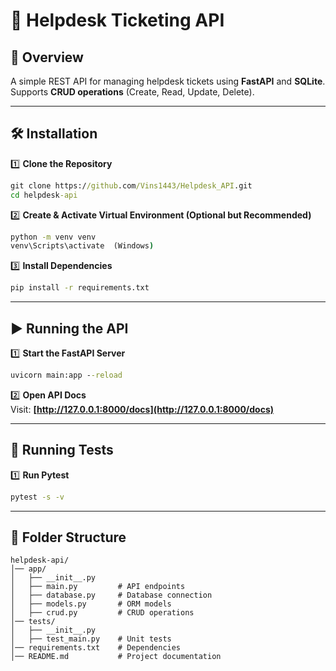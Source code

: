 # 🚀 Helpdesk Ticketing API  

## 📌 Overview  
A simple REST API for managing helpdesk tickets using **FastAPI** and **SQLite**. Supports **CRUD operations** (Create, Read, Update, Delete).  

---
## 🛠 Installation  

1️⃣ **Clone the Repository**  
```cmd
git clone https://github.com/Vins1443/Helpdesk_API.git
cd helpdesk-api
```

2️⃣ **Create & Activate Virtual Environment (Optional but Recommended)**  
```cmd
python -m venv venv
venv\Scripts\activate  (Windows)
```

3️⃣ **Install Dependencies**  
```cmd
pip install -r requirements.txt
```

---

## ▶️ Running the API  

1️⃣ **Start the FastAPI Server**  
```cmd
uvicorn main:app --reload
```
2️⃣ **Open API Docs**  
Visit: **[http://127.0.0.1:8000/docs](http://127.0.0.1:8000/docs)**  

---

## 🧪 Running Tests  

1️⃣ **Run Pytest**  
```cmd
pytest -s -v
```

---

## 📂 Folder Structure  
```
helpdesk-api/
│── app/
│   ├── __init__.py
│   ├── main.py         # API endpoints
│   ├── database.py     # Database connection
│   ├── models.py       # ORM models
│   ├── crud.py         # CRUD operations
│── tests/
│   ├── __init__.py
│   ├── test_main.py    # Unit tests
│── requirements.txt    # Dependencies
│── README.md           # Project documentation
